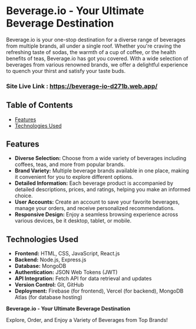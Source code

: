 # Beverage.io - Your Ultimate Beverage Destination

Beverage.io is your one-stop destination for a diverse range of beverages from multiple brands, all under a single roof. Whether you're craving the refreshing taste of sodas, the warmth of a cup of coffee, or the health benefits of teas, Beverage.io has got you covered. With a wide selection of beverages from various renowned brands, we offer a delightful experience to quench your thirst and satisfy your taste buds.

### Site Live Link : https://beverage-io-d271b.web.app/

## Table of Contents

- [Features](#features)
- [Technologies Used](#technologies-used)

## Features

- **Diverse Selection:** Choose from a wide variety of beverages including coffees, teas, and more from popular brands.
- **Brand Variety:** Multiple beverage brands available in one place, making it convenient for you to explore different options.
- **Detailed Information:** Each beverage product is accompanied by detailed descriptions, prices, and ratings, helping you make an informed choice.
- **User Accounts:** Create an account to save your favorite beverages, manage your orders, and receive personalized recommendations.
- **Responsive Design:** Enjoy a seamless browsing experience across various devices, be it desktop, tablet, or mobile.

## Technologies Used

- **Frontend:** HTML, CSS, JavaScript, React.js
- **Backend:** Node.js, Express.js
- **Database:** MongoDB
- **Authentication:** JSON Web Tokens (JWT)
- **API Integration:** Fetch API for data retrieval and updates
- **Version Control:** Git, GitHub
- **Deployment:** Firebase (for frontend), Vercel (for backend), MongoDB Atlas (for database hosting)





**Beverage.io - Your Ultimate Beverage Destination**
  
Explore, Order, and Enjoy a Variety of Beverages from Top Brands!